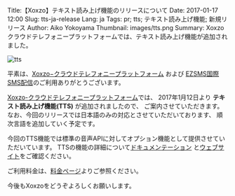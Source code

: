 Title:【Xoxzo】テキスト読み上げ機能のリリースについて 
Date: 2017-01-17 12:00
Slug: tts-ja-release
Lang: ja
Tags: pr; tts; テキスト読み上げ機能; 新規リリース
Author: Aiko Yokoyama
Thumbnail: images/tts.png
Summary: Xoxzoクラウドテレフォニープラットフォームでは、テキスト読み上げ機能が追加されました。

![tts]({filename}/images/tts.png)

平素は、[Xoxzo−クラウドテレフォニープラットフォーム](https://www.xoxzo.com/ja/) および
[EZSMS国際SMS配信](https://www.ezsms.biz/ja/)のご利用ありがとうございます。

[Xoxzo-クラウドテレフォニープラットフォーム](https://www.xoxzo.com/ja/)では、
2017年1月12日より **テキスト読み上げ機能(TTS)** が追加されましたので、
ご案内させていただきます。なお、今回のリリースでは日本語のみの対応とさせていただいております、
順次言語を追加していく予定です。

今回のTTS機能では標準の音声APIに対してオプション機能として提供させていただいています。
TTSの機能の詳細について[ドキュメンテーション](http://docs.xoxzo.com/ja/utilsapi.html#text-to-speech)
と[ウェブサイト](https://www.xoxzo.com/ja/about/utilities-api/)をご確認ください。

ご利用料金は、[料金ページ](https://www.xoxzo.com/ja/about/utilities-pricing/)よりご参照ください。

今後もXoxzoをどうぞよろしくお願いします。

